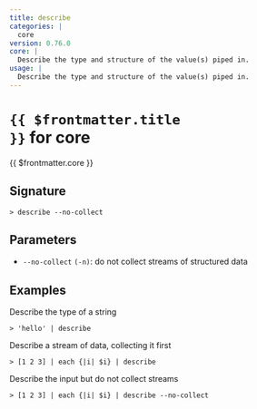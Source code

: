 ```yaml
---
title: describe
categories: |
  core
version: 0.76.0
core: |
  Describe the type and structure of the value(s) piped in.
usage: |
  Describe the type and structure of the value(s) piped in.
---
```


# <code>{{ $frontmatter.title }}</code> for core

<div class='command-title'>{{ $frontmatter.core }}</div>

## Signature

```> describe --no-collect```

## Parameters

 -  `--no-collect` `(-n)`: do not collect streams of structured data

## Examples

Describe the type of a string
```shell
> 'hello' | describe
```

Describe a stream of data, collecting it first
```shell
> [1 2 3] | each {|i| $i} | describe
```

Describe the input but do not collect streams
```shell
> [1 2 3] | each {|i| $i} | describe --no-collect
```
